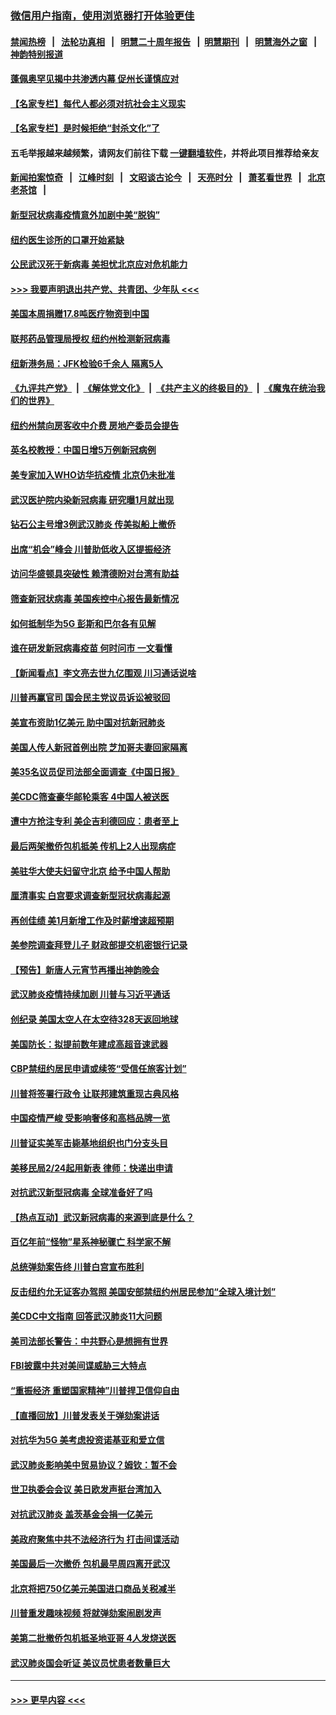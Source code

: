 ### [微信用户指南，使用浏览器打开体验更佳](https://github.com/gfw-breaker/banned-news1/blob/master/indexes/wechat-guide.md?t=0)
#### [禁闻热榜](热点新闻.md?t=0)  &nbsp;&nbsp;|&nbsp;&nbsp; [法轮功真相](https://github.com/gfw-breaker/truth/blob/master/README.md?t=0) &nbsp;&nbsp;|&nbsp;&nbsp; [明慧二十周年报告](https://github.com/gfw-breaker/mh-reports/blob/master/README.md?t=0) &nbsp;&nbsp;|&nbsp;&nbsp;[明慧期刊](https://github.com/gfw-breaker/mh-qikan) &nbsp;&nbsp;|&nbsp;&nbsp; [明慧海外之窗](https://github.com/gfw-breaker/mh-news/blob/master/README.md?t=0) &nbsp;&nbsp;|&nbsp;&nbsp; [神韵特别报道](https://github.com/gfw-breaker/mh-news/blob/master/shenyun.md?t=0)
#### [蓬佩奥罕见揭中共渗透内幕 促州长谨慎应对](../pages/nsc412/n11854685.md?t=02091422) 
#### [【名家专栏】每代人都必须对抗社会主义现实](../pages/nsc412/n11831412.md?t=02091422) 
#### [【名家专栏】是时候拒绝“封杀文化”了](../pages/nsc412/n11814093.md?t=02091422) 
#### 五毛举报越来越频繁，请网友们前往下载 [一键翻墙软件](https://github.com/gfw-breaker/ssr-accounts)，并将此项目推荐给亲友
#### [新闻拍案惊奇](https://github.com/gfw-breaker/banned-news1/blob/master/pages/link4.md) &nbsp;&nbsp;|&nbsp;&nbsp; [江峰时刻](https://github.com/gfw-breaker/banned-news1/blob/master/pages/link4.md) &nbsp;&nbsp;|&nbsp;&nbsp; [文昭谈古论今](https://github.com/gfw-breaker/banned-news1/blob/master/pages/link4.md) &nbsp;&nbsp;|&nbsp;&nbsp; [天亮时分](https://github.com/gfw-breaker/banned-news1/blob/master/pages/link4.md) &nbsp;&nbsp;|&nbsp;&nbsp; [萧茗看世界](https://github.com/gfw-breaker/banned-news1/blob/master/pages/link4.md) &nbsp;&nbsp;|&nbsp;&nbsp; [北京老茶馆](https://github.com/gfw-breaker/banned-news1/blob/master/pages/link4.md) &nbsp;&nbsp;|&nbsp;&nbsp; 
#### [新型冠状病毒疫情意外加剧中美“脱钩”](../pages/nsc412/n11854475.md?t=02091422) 
#### [纽约医生诊所的口罩开始紧缺](../pages/nsc412/n11853364.md?t=02091422) 
#### [公民武汉死于新病毒 美担忧北京应对危机能力](../pages/nsc412/n11854331.md?t=02091422) 
#### [>>> 我要声明退出共产党、共青团、少年队 <<<](https://github.com/begood0513/goodnews/blob/master/quit/letter.md) 
#### [美国本周捐赠17.8吨医疗物资到中国](../pages/nsc412/n11854269.md?t=02091422) 
#### [联邦药品管理局授权  纽约州检测新冠病毒](../pages/nsc412/n11853371.md?t=02091422) 
#### [纽新港务局：JFK检验6千余人  隔离5人](../pages/nsc412/n11853366.md?t=02091422) 
#### [《九评共产党》](https://github.com/begood0513/9ping.md/blob/master/README.md) &nbsp;|&nbsp; [《解体党文化》](../../../../jtdwh.md/blob/master/README.md)  &nbsp;|&nbsp; [《共产主义的终极目的》](../../../../gczydzjmd.md/blob/master/README.md) &nbsp;|&nbsp; [《魔鬼在统治我们的世界》](../../../../mgztzwmdsj.md/blob/master/README.md) 
#### [纽约州禁向房客收中介费  房地产委员会提告](../pages/nsc412/n11853360.md?t=02091422) 
#### [英名校教授：中国日增5万例新冠病例](../pages/nsc412/n11854174.md?t=02091422) 
#### [美专家加入WHO访华抗疫情 北京仍未批准](../pages/nsc412/n11854043.md?t=02091422) 
#### [武汉医护院内染新冠病毒 研究曝1月就出现](../pages/nsc412/n11852928.md?t=02091422) 
#### [钻石公主号增3例武汉肺炎 传美拟船上撤侨](../pages/nsc412/n11853240.md?t=02091422) 
#### [出席“机会”峰会 川普助低收入区提振经济](../pages/nsc412/n11853232.md?t=02091422) 
#### [访问华盛顿具突破性 赖清德盼对台湾有助益](../pages/nsc412/n11853129.md?t=02091422) 
#### [筛查新冠状病毒 美国疾控中心报告最新情况](../pages/nsc412/n11853070.md?t=02091422) 
#### [如何抵制华为5G 彭斯和巴尔各有见解](../pages/nsc412/n11852535.md?t=02091422) 
#### [谁在研发新冠病毒疫苗 何时问市 一文看懂](../pages/nsc412/n11852840.md?t=02091422) 
#### [【新闻看点】李文亮去世九亿围观 川习通话说啥](../pages/nsc412/n11852360.md?t=02091422) 
#### [川普再赢官司 国会民主党议员诉讼被驳回](../pages/nsc412/n11852287.md?t=02091422) 
#### [美宣布资助1亿美元 助中国对抗新冠肺炎](../pages/nsc412/n11852531.md?t=02091422) 
#### [美国人传人新冠首例出院 芝加哥夫妻回家隔离](../pages/nsc412/n11852452.md?t=02091422) 
#### [美35名议员促司法部全面调查《中国日报》](../pages/nsc412/n11852435.md?t=02091422) 
#### [美CDC筛查豪华邮轮乘客 4中国人被送医](../pages/nsc412/n11852085.md?t=02091422) 
#### [遭中方抢注专利 美企吉利德回应：患者至上](../pages/nsc412/n11852037.md?t=02091422) 
#### [最后两架撤侨包机抵美 传机上2人出现病症](../pages/nsc412/n11852173.md?t=02091422) 
#### [美驻华大使夫妇留守北京 给予中国人帮助](../pages/nsc412/n11852165.md?t=02091422) 
#### [厘清事实 白宫要求调查新型冠状病毒起源](../pages/nsc412/n11852106.md?t=02091422) 
#### [再创佳绩 美1月新增工作及时薪增速超预期](../pages/nsc412/n11852174.md?t=02091422) 
#### [美参院调查拜登儿子 财政部提交机密银行记录](../pages/nsc412/n11851808.md?t=02091422) 
#### [【预告】新唐人元宵节再播出神韵晚会](../pages/nsc412/n11843192.md?t=02091422) 
#### [武汉肺炎疫情持续加剧 川普与习近平通话](../pages/nsc412/n11851613.md?t=02091422) 
#### [创纪录 美国太空人在太空待328天返回地球](../pages/nsc412/n11851266.md?t=02091422) 
#### [美国防长：拟提前数年建成高超音速武器](../pages/nsc412/n11850959.md?t=02091422) 
#### [CBP禁纽约居民申请或续签“受信任旅客计划”](../pages/nsc412/n11850857.md?t=02091422) 
#### [川普将签署行政令 让联邦建筑重现古典风格](../pages/nsc412/n11850654.md?t=02091422) 
#### [中国疫情严峻 受影响奢侈和高档品牌一览](../pages/nsc412/n11850319.md?t=02091422) 
#### [川普证实美军击毙基地组织也门分支头目](../pages/nsc412/n11850383.md?t=02091422) 
#### [美移民局2/24起用新表 律师：快递出申请](../pages/nsc412/n11848220.md?t=02091422) 
#### [对抗武汉新型冠病毒 全球准备好了吗](../pages/nsc412/n11850142.md?t=02091422) 
#### [【热点互动】武汉新冠病毒的来源到底是什么？](../pages/nsc412/n11849749.md?t=02091422) 
#### [百亿年前“怪物”星系神秘骤亡 科学家不解](../pages/nsc412/n11849863.md?t=02091422) 
#### [总统弹劾案告终 川普白宫宣布胜利](../pages/nsc412/n11849985.md?t=02091422) 
#### [反击纽约允无证客办驾照  美国安部禁纽约州居民参加“全球入境计划”](../pages/nsc412/n11849828.md?t=02091422) 
#### [美CDC中文指南 回答武汉肺炎11大问题](../pages/nsc412/n11849703.md?t=02091422) 
#### [美司法部长警告：中共野心是想拥有世界](../pages/nsc412/n11849769.md?t=02091422) 
#### [FBI披露中共对美间谍威胁三大特点](../pages/nsc412/n11849700.md?t=02091422) 
#### [“重振经济 重塑国家精神”川普捍卫信仰自由](../pages/nsc412/n11849641.md?t=02091422) 
#### [【直播回放】川普发表关于弹劾案讲话](../pages/nsc412/n11849472.md?t=02091422) 
#### [对抗华为5G 美考虑投资诺基亚和爱立信](../pages/nsc412/n11849510.md?t=02091422) 
#### [武汉肺炎影响美中贸易协议？姆钦：暂不会](../pages/nsc412/n11849497.md?t=02091422) 
#### [世卫执委会会议 美日欧发声挺台湾加入](../pages/nsc412/n11849433.md?t=02091422) 
#### [对抗武汉肺炎 盖茨基金会捐一亿美元](../pages/nsc412/n11848953.md?t=02091422) 
#### [美政府聚焦中共不法经济行为 打击间谍活动](../pages/nsc412/n11849322.md?t=02091422) 
#### [美国最后一次撤侨 包机最早周四离开武汉](../pages/nsc412/n11849395.md?t=02091422) 
#### [北京将把750亿美元美国进口商品关税减半](../pages/nsc412/n11848896.md?t=02091422) 
#### [川普重发趣味视频 将就弹劾案闹剧发声](../pages/nsc412/n11848715.md?t=02091422) 
#### [美第二批撤侨包机抵圣地亚哥 4人发烧送医](../pages/nsc412/n11847923.md?t=02091422) 
#### [武汉肺炎国会听证 美议员忧患者数量巨大](../pages/nsc412/n11844851.md?t=02091422) 

----
#### [ >>> 更早内容 <<< ](../indexes/nsc412-earlier.md)
